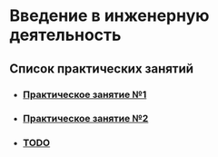 # Введение в инженерную деятельность

## Список практических занятий

* ### [Практическое занятие №1](./Практическое%20занятие%20№1/)
* ### [Практическое занятие №2](./Практическое%20занятие%20№2/)
* ### [TODO]()
